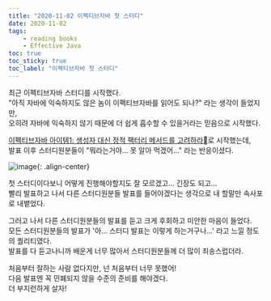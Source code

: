 ```yaml
---
title: "2020-11-02 이펙티브자바 첫 스터디"
date: 2020-11-02
tags:
    - reading books
    - Effective Java
toc: true
toc_sticky: true
toc_label: "이펙티브자바 첫 스터디"
---
```


최근 이펙티브자바 스터디를 시작했다.  
"아직 자바에 익숙하지도 않은 놈이 이펙티브자바를 읽어도 되나?" 라는 생각이 들었지만,  
오히려 자바에 익숙하지 않기 때문에 더 쉽게 흡수할 수 있을거라는 믿음으로 시작했다.  

[이펙티브자바 아이템1: 생성자 대신 정적 팩터리 메서드를 고려하라](https://github.com/JunHyeok96/effective-java/blob/master/1.%20%EA%B0%9D%EC%B2%B4%20%EC%83%9D%EC%84%B1%EA%B3%BC%20%ED%8C%8C%EA%B4%B4/1.%20%EC%83%9D%EC%84%B1%EC%9E%90%20%EB%8C%80%EC%8B%A0%20%EC%A0%95%EC%A0%81%20%ED%8C%A9%ED%84%B0%EB%A6%AC%20%EB%A9%94%EC%84%9C%EB%93%9C%EB%A5%BC%20%EA%B3%A0%EB%A0%A4%ED%95%98%EB%9D%BC.md)로 시작했는데,  
발표 이후 스터디원분들이 "뭐라는거야... 못 알아 먹겠어..." 라는 반응이셨다.  

![image](https://user-images.githubusercontent.com/37354145/98514593-0eec8400-22ad-11eb-86c7-bcab6ecab5a2.png){: .align-center}

첫 스터디이다보니 어떻게 진행해야할지도 잘 모르겠고... 긴장도 되고...  
빨리 발표하고 나서 다른 스터디원분들 발표를 들어야겠다는 생각으로 내 할말만 속사포로 내뱉었다.  
  
그러고 나서 다른 스터디원분들의 발표를 듣고 크게 후회하고 미안한 마음이 들었다.  
모든 스터디원분들의 발표가 '아... 스터디 발표는 이렇게 하는거구나...' 라고 느낄 정도의 퀄리티였다.  
발표를 다 듣고나니까 배운게 너무 많아서 스터디원분들께 더 많이 죄송스럽더라.  
  
처음부터 잘하는 사람 없다지만, 넌 처음부터 너무 못했어!  
다음 발표엔 꼭 민폐되지 않을 수준의 준비를 해야겠다.  
더 부지런하게 살자!